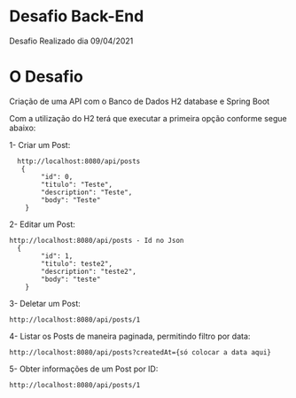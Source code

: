 # Desafio Back-End

Desafio Realizado dia 09/04/2021

# O Desafio

Criação de uma API com o Banco de Dados H2 database e Spring Boot

Com a utilização do H2 terá que executar a primeira opção conforme segue abaixo:

1- Criar um Post:
```
  http://localhost:8080/api/posts
   {
        "id": 0,
        "titulo": "Teste",
        "description": "Teste",
        "body": "Teste"
    }
```


2- Editar um Post:
```
http://localhost:8080/api/posts - Id no Json
  {
        "id": 1,
        "titulo": teste2",
        "description": "teste2",
        "body": "teste"
    }
```


3- Deletar um Post:
```
http://localhost:8080/api/posts/1
```

4- Listar os Posts de maneira paginada, permitindo filtro por data:
```
http://localhost:8080/api/posts?createdAt={só colocar a data aqui}
```

5- Obter informações de um Post por ID:
```
http://localhost:8080/api/posts/1
```
